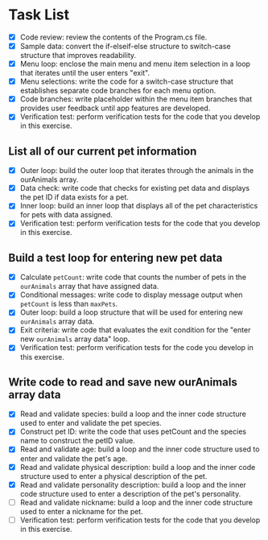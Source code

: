 # Task List

- [x] Code review: review the contents of the Program.cs file.
- [x] Sample data: convert the if-elseif-else structure to switch-case structure that improves readability.
- [x] Menu loop: enclose the main menu and menu item selection in a loop that iterates until the user enters "exit".
- [x] Menu selections: write the code for a switch-case structure that establishes separate code branches for each menu option.
- [x] Code branches: write placeholder within the menu item branches that provides user feedback until app features are developed.
- [x] Verification test: perform verification tests for the code that you develop in this exercise.

## List all of our current pet information

- [x] Outer loop: build the outer loop that iterates through the animals in the ourAnimals array.
- [x] Data check: write code that checks for existing pet data and displays the pet ID if data exists for a pet.
- [x] Inner loop: build an inner loop that displays all of the pet characteristics for pets with data assigned.
- [x] Verification test: perform verification tests for the code that you develop in this exercise.

## Build a test loop for entering new pet data

- [x] Calculate `petCount`: write code that counts the number of pets in the `ourAnimals` array that have assigned data.
- [x] Conditional messages: write code to display message output when `petCount` is less than `maxPets`.
- [x] Outer loop: build a loop structure that will be used for entering new `ourAnimals` array data.
- [x] Exit criteria: write code that evaluates the exit condition for the "enter new `ourAnimals` array data" loop.
- [x] Verification test: perform verification tests for the code you develop in this exercise.
  
## Write code to read and save new ourAnimals array data

- [x] Read and validate species: build a loop and the inner code structure used to enter and validate the pet species.
- [x] Construct pet ID: write the code that uses petCount and the species name to construct the petID value.
- [x] Read and validate age: build a loop and the inner code structure used to enter and validate the pet's age.
- [x] Read and validate physical description: build a loop and the inner code structure used to enter a physical description of the pet.
- [x] Read and validate personality description: build a loop and the inner code structure used to enter a description of the pet's personality.
- [ ] Read and validate nickname: build a loop and the inner code structure used to enter a nickname for the pet.
- [ ] Verification test: perform verification tests for the code that you develop in this exercise.
